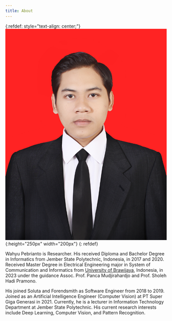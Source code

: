 ```yaml
---
title: About
---
```


{:refdef: style="text-align: center;"}
![My helpful screenshot](/assets/images/WAHYU.jpg){:height="250px" width="200px"}
{: refdef}

Wahyu Pebrianto is Researcher. His received Diploma and Bachelor Degree in Informatics from Jember State Polytechnic, Indonesia, in 2017 and 2020. Received Master Degree in Electrical Engineering major in System of Communication and Informatics from [University of Brawijaya](https://www.ub.ac.id/), Indonesia, in 2023 under the guidance Assoc. Prof. Panca Mudjirahardjo and Prof. Sholeh Hadi Pramono.

His joined Soluta and Forendsmith as Software Engineer from 2018 to 2019. Joined as an Artificial Intelligence Engineer (Computer Vision) at PT Super Giga Generasi in 2021. Currently, he is a lecturer in Information Technology Department at Jember State Polytechnic. His current research interests include Deep Learning, Computer Vision, and Pattern Recognition.
